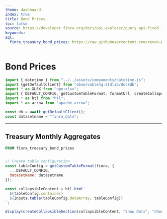 ```yaml
---
theme: dashboard
index: true
title: Bond Prices
toc: false
source: https://developer.finra.org/docs/api-explorer/query_api-fixed_income-agency_debt_market_breadth
keywords: 
sql:
  finra_treasury_bond_prices: https://raw.githubusercontent.com/renan-peres/datasets/refs/heads/master/data/finance/treasury_bond_prices.parquet
---
```


# Bond Prices

```js
import { datetime } from "../../assets/components/datetime.js";
import {getDefaultClient} from "observablehq:stdlib/duckdb";
import * as XLSX from "npm:xlsx";
import { DEFAULT_CONFIG, getCustomTableFormat, formatUrl, createCollapsibleSection } from "../../assets/components/tableFormatting.js";
import * as htl from "htl";
import * as arrow from "apache-arrow";

const db = await getDefaultClient();
const datasetname = "finra_data";
```

<div class="datetime-container">
  <div id="datetime"></div>
</div>

---

## Treasury Monthly Aggregates

```sql id=finra display=false
FROM finra_treasury_bond_prices
```

```js

// Create table configuration
const tableConfig = getCustomTableFormat(finra, {
  ...DEFAULT_CONFIG,
  datasetName: datasetname
});

const collapsibleContent = htl.html`
  ${tableConfig.container}
  ${Inputs.table(tableConfig.dataArray, tableConfig)}
`;

display(createCollapsibleSection(collapsibleContent, "Show Data", "show"));
```